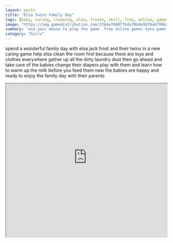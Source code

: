 ```yaml
---
layout: posts
title: "Elsa Twins Family Day"
tags: [baby, caring, cleaning, elsa, frozen, skill, free, online, games, oyna, game, free, games, play, play, games]
image: "https://img.gamedistribution.com/1764e768077b4a70b8e9bf8a6799baa5.jpg"
summary: "use your mouse to play the game  free online games oyna game free games play play games"
category: "Girls"
---
```


spend a wonderful family day with elsa jack frost and their twins in a new caring game help elsa clean the room first because there are toys and clothes everywhere gather up all the dirty laundry dust then go ahead and take care of the babies change their diapers play with them and learn how to warm up the milk before you feed them now the babies are happy and ready to enjoy the family day with their parents

<iframe width="100%" height="480px;" src="https://flash.gamedistribution.com?game=1764e768077b4a70b8e9bf8a6799baa5"></iframe>